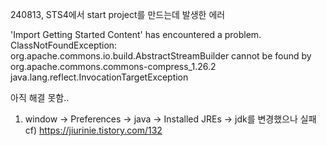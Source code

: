 240813, STS4에서 start project를 만드는데 발생한 에러

'Import Getting Started Content' has encountered a problem.<br>
ClassNotFoundException: org.apache.commons.io.build.AbstractStreamBuilder cannot be found by org.apache.commons.commons-compress_1.26.2
java.lang.reflect.InvocationTargetException

아직 해결 못함..
1) window ->  Preferences -> java -> Installed JREs -> jdk를 변경했으나 실패<br>
cf) https://jiurinie.tistory.com/132
